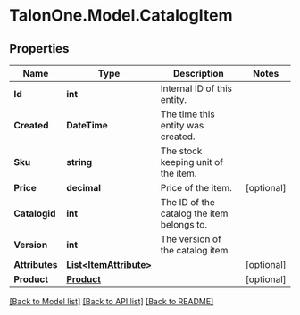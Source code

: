 # TalonOne.Model.CatalogItem
## Properties

Name | Type | Description | Notes
------------ | ------------- | ------------- | -------------
**Id** | **int** | Internal ID of this entity. | 
**Created** | **DateTime** | The time this entity was created. | 
**Sku** | **string** | The stock keeping unit of the item. | 
**Price** | **decimal** | Price of the item. | [optional] 
**Catalogid** | **int** | The ID of the catalog the item belongs to. | 
**Version** | **int** | The version of the catalog item. | 
**Attributes** | [**List&lt;ItemAttribute&gt;**](ItemAttribute.md) |  | [optional] 
**Product** | [**Product**](Product.md) |  | [optional] 

[[Back to Model list]](../README.md#documentation-for-models) [[Back to API list]](../README.md#documentation-for-api-endpoints) [[Back to README]](../README.md)

